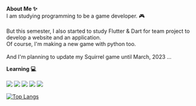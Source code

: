 <b>About Me ✨</b><br>
I am studying programming to be a game developer. 🎮 <br><br>
But this semester, I also started to study Flutter & Dart for team project to develop a website and an application. <br>
Of course, I'm making a new game with python too. <br><br>
And I'm planning to update my Squirrel game until March, 2023 ...

<b>Learning 💻</b><br><br>
<img src="https://img.shields.io/badge/Python-3776AB?style=flat-square&logo=Python&logoColor=white"/>
<img src="https://img.shields.io/badge/JavaScript-F7DF1E?style=flat-square&logo=Javascript&logoColor=black"/>
<img src="https://img.shields.io/badge/C sharp-239120?style=flat-square&logo=CSharp&logoColor=white"/>
<img src="https://img.shields.io/badge/C++-00599C?style=flat-square&logo=c%2B%2B&logoColor=white"/>
<img src="https://img.shields.io/badge/dart-%230175C2.svg?style=flat-square&logo=dart&logoColor=white"/>

[![Top Langs](https://github-readme-stats.vercel.app/api/top-langs/?username=doyon33&layout=compact)](https://github.com/doyon33/github-readme-stats)
